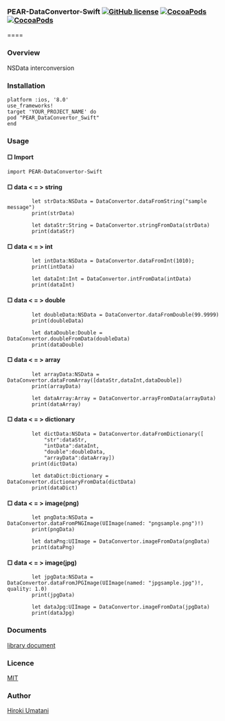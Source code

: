 ### PEAR-DataConvertor-Swift [![GitHub license](https://img.shields.io/badge/LICENSE-MIT%20LICENSE-blue.svg)](https://github.com/HirokiUmatani/PEAR-DataConvertor-Swift/LICENSE) [![CocoaPods](https://img.shields.io/badge/platform-ios-lightgrey.svg)](https://cocoapods.org/pods/PEAR-DataConvertor-Swift) [![CocoaPods](https://img.shields.io/cocoapods/v/PEAR-DataConvertor-Swift.svg)](https://cocoapods.org/pods/PEAR-DataConvertor-Swift)  

====
### Overview
NSData interconversion
### Installation
```
platform :ios, '8.0'  
use_frameworks!  
target 'YOUR_PROJECT_NAME' do  
pod "PEAR_DataConvertor_Swift"  
end
```

### Usage

#### □ Import

```
import PEAR-DataConvertor-Swift
```

#### □ data < = > string
```
        let strData:NSData = DataConvertor.dataFromString("sample message")
        print(strData)
        
        let dataStr:String = DataConvertor.stringFromData(strData)
        print(dataStr)
```

#### □ data < = > int
```
        let intData:NSData = DataConvertor.dataFromInt(1010);
        print(intData)
        
        let dataInt:Int = DataConvertor.intFromData(intData)
        print(dataInt)
```

#### □ data < = > double
```
        let doubleData:NSData = DataConvertor.dataFromDouble(99.9999)
        print(doubleData)
        
        let dataDouble:Double = DataConvertor.doubleFromData(doubleData)
        print(dataDouble)
```

#### □ data < = > array
```
        let arrayData:NSData = DataConvertor.dataFromArray([dataStr,dataInt,dataDouble])
        print(arrayData)
        
        let dataArray:Array = DataConvertor.arrayFromData(arrayData)
        print(dataArray)
```

#### □ data < = > dictionary
```
        let dictData:NSData = DataConvertor.dataFromDictionary([
            "str":dataStr,
            "intData":dataInt,
            "double":doubleData,
            "arrayData":dataArray])
        print(dictData)
        
        let dataDict:Dictionary = DataConvertor.dictionaryFromData(dictData)
        print(dataDict)
```

#### □ data < = > image(png)
```
        let pngData:NSData = DataConvertor.dataFromPNGImage(UIImage(named: "pngsample.png")!)
        print(pngData)
        
        let dataPng:UIImage = DataConvertor.imageFromData(pngData)
        print(dataPng)
```

#### □ data < = > image(jpg)
```
        let jpgData:NSData = DataConvertor.dataFromJPGImage(UIImage(named: "jpgsample.jpg")!, quality: 1.0)
        print(jpgData)
        
        let dataJpg:UIImage = DataConvertor.imageFromData(jpgData)
        print(dataJpg)
```


### Documents
[library document](http://cocoadocs.org/docsets/PEAR-DataConvertor-Swift)

### Licence
[MIT](https://github.com/HirokiUmatani/PEAR-DataConvertor-Swift/blob/master/LICENSE)

### Author
[Hiroki Umatani](https://github.com/HirokiUmatani)
